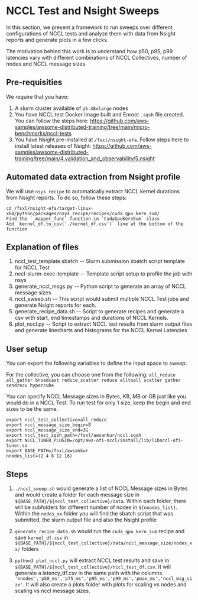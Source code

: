 # NCCL Test and Nsight Sweeps

In this section, we present a framework to run sweeps over different configurations of NCCL tests and analyze them with data from Nsight reports and generate plots in a few clicks.

The motivation behind this work is to understand how p50, p95, p99 latencies vary with different combinations of NCCL Collectives, number of nodes and NCCL message sizes. 

## Pre-requisities

We require that you have:

1. A slurm cluster available of `p5.48xlarge` nodes
2. You have NCCL test Docker image built and Enroot `.sqsh` file created. You can follow the steps here: https://github.com/aws-samples/awsome-distributed-training/tree/main/micro-benchmarks/nccl-tests
3. You have Nsight pre-installed at `/fsxl/nsight-efa`. Follow steps here to install latest releases of Nsight: https://github.com/aws-samples/awsome-distributed-training/tree/main/4.validation_and_observability/5.nsight

## Automated data extraction from Nsight profile

We will use `nsys recipe` to automatically extract NCCL kernel durations from Nsight reports. To do so, follow these steps:

```
cd /fsxl/nsight-efa/target-linux-x64/python/packages/nsys_recipe/recipes/cuda_gpu_kern_sum/
Find the `_mapper_func` function in `CudaGpuKernSum` class
Add `kernel_df.to_csv('./kernel_df.csv')` line at the bottom of the function
```
## Explanation of files

1. nccl_test_template.sbatch -- Slurm submission sbatch script template for NCCL Test
2. nccl-slurm-exec-template -- Template script setup to profile the job with nsys
3. generate_nccl_msgs.py -- Python script to generate an array of NCCL message sizes
4. nccl_sweep.sh -- This script would submit multiple NCCL Test jobs and generate Nsight reports for each.
5. generate_recipe_data.sh -- Script to generate recipes and generate a csv with start, end timestamps and durations of NCCL Kernels.
6. plot_nccl.py -- Script to extract NCCL test results from slurm output files and generate linecharts and histograms for the NCCL Kernel Latencies

## User setup

You can export the following variables to define the input space to sweep:

For the collective, you can choose one from the following: `all_reduce all_gather broadcast reduce_scatter reduce alltoall scatter gather sendrecv hypercube`

You can specify NCCL Message sizes in Bytes, KB, MB or GB just like you would do in a NCCL Test. To run test for only 1 size, keep the begin and end sizes to be the same. 

```
export nccl_test_collective=all_reduce
export nccl_message_size_begin=8
export nccl_message_size_end=3G
export nccl_test_sqsh_path=/fsxl/awsankur/nccl.sqsh
export NCCL_TUNER_PLUGIN=/opt/aws-ofi-nccl/install/lib/libnccl-ofi-tuner.so
export BASE_PATH=/fsxl/awsankur
nnodes_list=(2 4 8 12 16)
```

## Steps

1. `./nccl_sweep.sh` would generate a list of NCCL Message sizes in Bytes and would create a folder for each message size in `${BASE_PATH}/${nccl_test_collective}/data`. Within each folder, there will be subfolders  for different number of nodes in `${nnodes_list}`. Within the `nodes_xx` folder you will find the sbatch script that was submitted, the slurm output file and also the Nsight profile

2. `generate_recipe_data.sh` would run the `cuda_gpu_kern_sum` recipe and save `kernel_df.csv` in `${BASE_PATH}/${nccl_test_collective}/data/nccl_message_size/nodes_xx/` folders

3. `python3 plot_nccl.py` will extract NCCL test results and save in `${BASE_PATH}/${nccl_test_collective}/nccl_test_df.csv`. It will generate a latency_df.csv in the same path with the columns `'nnodes','p50_ms','p75_ms','p95_ms','p99_ms','pmax_ms','nccl_msg_size'`. It will also create a plots folder with plots for scaling vs nodes and scaling vs nccl message sizes.
